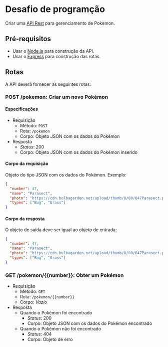 # Desafio de programção

Criar uma [API Rest](https://pt.wikipedia.org/wiki/REST) para gerenciamento de Pokemon.

## Pré-requisitos

* Usar o [Node.js](https://nodejs.org/en/) para construção da API.
* Usar o [Express](https://expressjs.com/pt-br/) para construção das rotas.

## Rotas

A API deverá fornecer as seguintes rotas:

### POST /pokemon: Criar um novo Pokémon

#### Especificações

* Requisição
  * Método: `POST`
  * Rota: `/pokemon`
  * Corpo: Objeto JSON com os dados do Pokémon
* Resposta
  * _Status_: 200
  * Corpo: Objeto JSON com os dados do Pokémon inserido

#### Corpo da requisição

Objeto do tipo JSON com os dados do Pokémon. Exemplo:

```json
{
  "number": 47,
  "name": "Parasect",
  "photo": "https://cdn.bulbagarden.net/upload/thumb/8/80/047Parasect.png/250px-047Parasect.png",
  "types": ["Bug", "Grass"]
}
```

#### Corpo da resposta

O objeto de saída deve ser igual ao objeto de entrada:

```json
{
  "number": 47,
  "name": "Parasect",
  "photo": "https://cdn.bulbagarden.net/upload/thumb/8/80/047Parasect.png/250px-047Parasect.png",
  "types": ["Bug", "Grass"]
}
```

### GET /pokemon/{{number}}: Obter um Pokémon

* Requisição
  * Método: `GET`
  * Rota: `/pokemon/{{number}}`
  * Corpo: _Vazio_
* Resposta
  * Quando o Pokémon foi encontrado
    * _Status_: 200
    * Corpo: Objeto JSON com os dados do Pokémon encontrado
  * Quando o Pokémon não foi encontrado
    * _Status_: 404
    * Corpo: Objeto de erro
